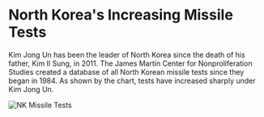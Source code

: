 # North Korea's Increasing Missile Tests #
Kim Jong Un has been the leader of North Korea since the death of his father, Kim Il Sung, in 2011. The James Martin Center for Nonproliferation Studies created a database of all North Korean missile tests since they began in 1984. As shown by the chart, tests have increased sharply under Kim Jong Un. 

![NK Missile Tests](North_Korea_Missile_Tests,_1984-present__#_of_tests_chartbuilder.png?raw=true "NK Missile Tests")
